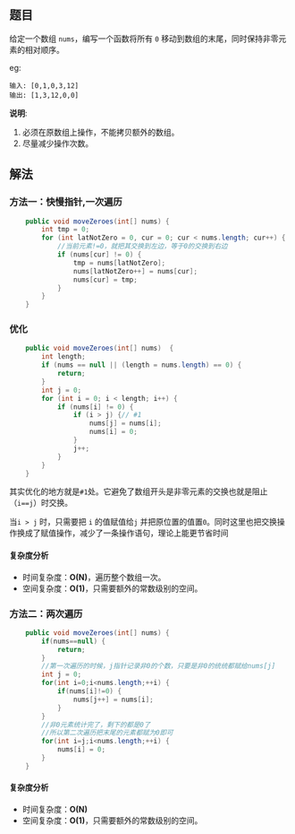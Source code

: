 ## 题目

给定一个数组 `nums`，编写一个函数将所有 `0` 移动到数组的末尾，同时保持非零元素的相对顺序。

eg:

```
输入: [0,1,0,3,12]
输出: [1,3,12,0,0]
```

**说明**:

1. 必须在原数组上操作，不能拷贝额外的数组。
2. 尽量减少操作次数。

## 解法

### 方法一：快慢指针,一次遍历

```java
    public void moveZeroes(int[] nums) {
        int tmp = 0;
        for (int latNotZero = 0, cur = 0; cur < nums.length; cur++) {
            //当前元素!=0，就把其交换到左边，等于0的交换到右边
            if (nums[cur] != 0) {
                tmp = nums[latNotZero];
                nums[latNotZero++] = nums[cur];
                nums[cur] = tmp;
            }
        }
    }
```

### 优化

```java
    public void moveZeroes(int[] nums)  {
        int length;
        if (nums == null || (length = nums.length) == 0) {
            return;
        }
        int j = 0;
        for (int i = 0; i < length; i++) {
            if (nums[i] != 0) {
                if (i > j) {// #1
                    nums[j] = nums[i];
                    nums[i] = 0;
                }
                j++;
            }
        }
    }
```

其实优化的地方就是`#1`处。它避免了数组开头是非零元素的交换也就是阻止（`i==j`）时交换。

当`i > j` 时，只需要把 `i` 的值赋值给`j` 并把原位置的值置`0`。同时这里也把交换操作换成了赋值操作，减少了一条操作语句，理论上能更节省时间

#### **复杂度分析**

- 时间复杂度：**O(N)**，遍历整个数组一次。
- 空间复杂度：**O(1)**，只需要额外的常数级别的空间。

### 方法二：两次遍历

```java
    public void moveZeroes(int[] nums) {
        if(nums==null) {
            return;
        }
        //第一次遍历的时候，j指针记录非0的个数，只要是非0的统统都赋给nums[j]
        int j = 0;
        for(int i=0;i<nums.length;++i) {
            if(nums[i]!=0) {
                nums[j++] = nums[i];
            }
        }
        //非0元素统计完了，剩下的都是0了
        //所以第二次遍历把末尾的元素都赋为0即可
        for(int i=j;i<nums.length;++i) {
            nums[i] = 0;
        }
    }
```

#### **复杂度分析**

- 时间复杂度：**O(N)**
- 空间复杂度：**O(1)**，只需要额外的常数级别的空间。